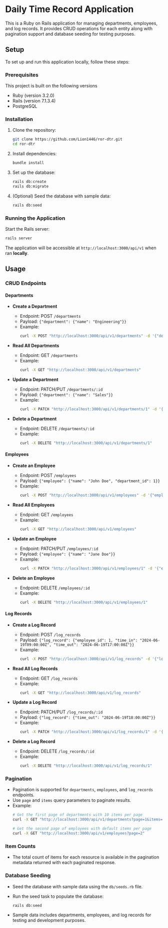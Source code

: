 # Daily Time Record Application

This is a Ruby on Rails application for managing departments, employees, and log records. It provides CRUD operations for each entity along with pagination support and database seeding for testing purposes.

## Setup

To set up and run this application locally, follow these steps:

### Prerequisites

This project is built on the following versions

- Ruby (version 3.2.0)
- Rails (version 7.1.3.4)
- PostgreSQL

### Installation

1. Clone the repository:

   ```bash
   git clone https://github.com/Lion1446/ror-dtr.git
   cd ror-dtr
   ```

2. Install dependencies:

   ```bash
   bundle install
   ```

3. Set up the database:

   ```bash
   rails db:create
   rails db:migrate
   ```

4. (Optional) Seed the database with sample data:

   ```bash
   rails db:seed
   ```

### Running the Application

Start the Rails server:

```bash
rails server
```

The application will be accessible at `http://localhost:3000/api/v1` when ran **locally**.

## Usage

### CRUD Endpoints

#### Departments

- **Create a Department**
  - Endpoint: POST `/departments`
  - Payload: `{"department": {"name": "Engineering"}}`
  - Example:
    ```bash
    curl -X POST "http://localhost:3000/api/v1/departments" -d '{"department": {"name": "Engineering"}}' -H "Content-Type: application/json"
    ```

- **Read All Departments**
  - Endpoint: GET `/departments`
  - Example:
    ```bash
    curl -X GET "http://localhost:3000/api/v1/departments"
    ```

- **Update a Department**
  - Endpoint: PATCH/PUT `/departments/:id`
  - Payload: `{"department": {"name": "Sales"}}`
  - Example:
    ```bash
    curl -X PATCH "http://localhost:3000/api/v1/departments/1" -d '{"department": {"name": "Sales"}}' -H "Content-Type: application/json"
    ```

- **Delete a Department**
  - Endpoint: DELETE `/departments/:id`
  - Example:
    ```bash
    curl -X DELETE "http://localhost:3000/api/v1/departments/1"
    ```

#### Employees

- **Create an Employee**
  - Endpoint: POST `/employees`
  - Payload: `{"employee": {"name": "John Doe", "department_id": 1}}`
  - Example:
    ```bash
    curl -X POST "http://localhost:3000/api/v1/employees" -d '{"employee": {"name": "John Doe", "department_id": 1}}' -H "Content-Type: application/json"
    ```

- **Read All Employees**
  - Endpoint: GET `/employees`
  - Example:
    ```bash
    curl -X GET "http://localhost:3000/api/v1/employees"
    ```

- **Update an Employee**
  - Endpoint: PATCH/PUT `/employees/:id`
  - Payload: `{"employee": {"name": "Jane Doe"}}`
  - Example:
    ```bash
    curl -X PATCH "http://localhost:3000/api/v1/employees/1" -d '{"employee": {"name": "Jane Doe"}}' -H "Content-Type: application/json"
    ```

- **Delete an Employee**
  - Endpoint: DELETE `/employees/:id`
  - Example:
    ```bash
    curl -X DELETE "http://localhost:3000/api/v1/employees/1"
    ```

#### Log Records

- **Create a Log Record**
  - Endpoint: POST `/log_records`
  - Payload: `{"log_record": {"employee_id": 1, "time_in": "2024-06-19T09:00:00Z", "time_out": "2024-06-19T17:00:00Z"}}`
  - Example:
    ```bash
    curl -X POST "http://localhost:3000/api/v1/log_records" -d '{"log_record": {"employee_id": 1, "time_in": "2024-06-19T09:00:00Z", "time_out": "2024-06-19T17:00:00Z"}}' -H "Content-Type: application/json"
    ```

- **Read All Log Records**
  - Endpoint: GET `/log_records`
  - Example:
    ```bash
    curl -X GET "http://localhost:3000/api/v1/log_records"
    ```

- **Update a Log Record**
  - Endpoint: PATCH/PUT `/log_records/:id`
  - Payload: `{"log_record": {"time_out": "2024-06-19T18:00:00Z"}}`
  - Example:
    ```bash
    curl -X PATCH "http://localhost:3000/api/v1/log_records/1" -d '{"log_record": {"time_out": "2024-06-19T18:00:00Z"}}' -H "Content-Type: application/json"
    ```

- **Delete a Log Record**
  - Endpoint: DELETE `/log_records/:id`
  - Example:
    ```bash
    curl -X DELETE "http://localhost:3000/api/v1/log_records/1"
    ```

### Pagination

- Pagination is supported for `departments`, `employees`, and `log_records` endpoints.
- Use `page` and `items` query parameters to paginate results.
- Example:
  ```bash
  # Get the first page of departments with 10 items per page
  curl -X GET "http://localhost:3000/api/v1/departments?page=1&items=10"
  
  # Get the second page of employees with default items per page
  curl -X GET "http://localhost:3000/api/v1/employees?page=2"
  ```

### Item Counts

- The total count of items for each resource is available in the pagination metadata returned with each paginated response.

### Database Seeding

- Seed the database with sample data using the `db/seeds.rb` file.
- Run the seed task to populate the database:
  ```bash
  rails db:seed
  ```

- Sample data includes departments, employees, and log records for testing and development purposes.